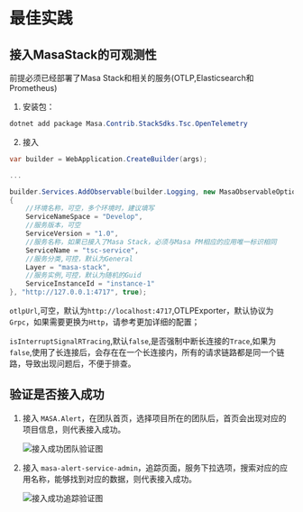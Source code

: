 # 最佳实践

## 接入MasaStack的可观测性

前提必须已经部署了Masa Stack和相关的服务(OTLP,Elasticsearch和Prometheus)

1. 安装包：

```csharp
dotnet add package Masa.Contrib.StackSdks.Tsc.OpenTelemetry

```

2. 接入
```csharp
var builder = WebApplication.CreateBuilder(args);

...

builder.Services.AddObservable(builder.Logging, new MasaObservableOptions
{
    //环境名称，可空，多个环境时，建议填写
    ServiceNameSpace = "Develop",
    //服务版本，可空
    ServiceVersion = "1.0",
    //服务名称，如果已接入了Masa Stack，必须与Masa PM相应的应用唯一标识相同
    ServiceName = "tsc-service",
    //服务分类,可控，默认为General
    Layer = "masa-stack",
    //服务实例,可控，默认为随机的Guid
    ServiceInstanceId = "instance-1"
}, "http://127.0.0.1:4717", true);

 ```

 `otlpUrl`,可空，默认为`http://localhost:4717`,OTLPExporter，默认协议为`Grpc`，如果需要更换为`Http`，请参考更加详细的配置；

 `isInterruptSignalRTracing`,默认`false`,是否强制中断长连接的`Trace`,如果为`false`,使用了长连接后，会存在在一个长连接内，所有的请求链路都是同一个链路，导致出现问题后，不便于排查。

 ## 验证是否接入成功

 1. 接入 `MASA.Alert`，在团队首页，选择项目所在的团队后，首页会出现对应的项目信息，则代表接入成功。

    ![接入成功团队验证图](https://cdn.masastack.com/stack/doc/tsc/best-practices/team-succeed.png) 

2. 接入 `masa-alert-service-admin`，追踪页面，服务下拉选项，搜索对应的应用名称，能够找到对应的数据，则代表接入成功。
    
    ![接入成功追踪验证图](https://cdn.masastack.com/stack/doc/tsc/best-practices/trace-succeed.png)
